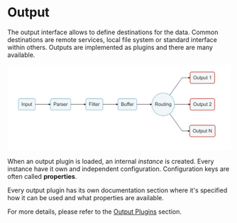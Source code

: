 # Output

The output interface allows to define destinations for the data. Common destinations are remote services, local file system or standard interface within others. Outputs are implemented as plugins and there are many available.

![](../.gitbook/assets/logging_pipeline_output.png)

When an output plugin is loaded, an internal _instance_ is created. Every instance have it own and independent configuration. Configuration keys are often called **properties**.

Every output plugin has its own documentation section where it's specified how it can be used and what properties are available.

For more details, please refer to the [Output Plugins](../output/) section.

